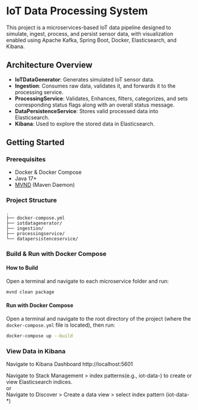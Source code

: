 # IoT Data Processing System

This project is a microservices-based IoT data pipeline designed to simulate, ingest, process, and persist sensor data, with visualization enabled using Apache Kafka, Spring Boot, Docker, Elasticsearch, and Kibana.

## Architecture Overview

- **IoTDataGenerator**: Generates simulated IoT sensor data.
- **Ingestion**: Consumes raw data, validates it, and forwards it to the processing service.
- **ProcessingService**: Validates, Enhances, filters, categorizes, and sets corresponding status flags along with an overall status message.
- **DataPersistenceService**: Stores valid processed data into Elasticsearch.
- **Kibana**: Used to explore the stored data in Elasticsearch.

## Getting Started

### Prerequisites

- Docker & Docker Compose
- Java 17+
- [MVND](https://github.com/apache/maven-mvnd) (Maven Daemon)

### Project Structure
```text
.
├── docker-compose.yml
├── iotdatagenerator/
├── ingestion/
├── processingservice/
└── datapersistenceservice/
```
### Build & Run with Docker Compose

#### How to Build

Open a terminal and navigate to each microservice folder and run:

```bash
mvnd clean package
```
#### Run with Docker Compose
Open a terminal and navigate to the root directory of the project (where the `docker-compose.yml` file is located), then run:

```bash
docker-compose up --build
```
### View Data in Kibana
Navigate to Kibana Dashboard http://localhost:5601

Navigate to Stack Management > index patterns(e.g., iot-data-) to
create or view Elasticsearch indices.<br/> 
or<br/>
Navigate to Discover > Create a data view > select index pattern (iot-data-*)



